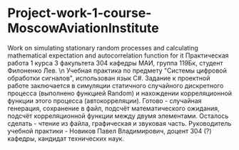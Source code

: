 # Project-work-1-course-MoscowAviationInstitute
Work on simulating stationary random processes and calculating mathematical expectation and autocorrelation function for it
Практическая работа 1 курса 3 факультета 304 кафедры МАИ, группа 119Бк, студент Филоненко Лев. \n
Учебная практика по предмету "Системы цифровой обработки сигналов", использован язык C#.
Задание к проектной работе заключается в симуляции статичного случайного дискретного процесса (выполнено функцией Random) и нахождении корреляционной функции этого процесса (автокорреляции).
Готово - случайная генерация, сохранение в файл, подсчёт математического ожидания, подсчёт корреляционной функции между двумя элементами.
Осталось сделать - чтение из файла, графическая и звуковая часть.
Руководитель учебной практики - Новиков Павел Владимирович, доцент 304 (?) кафедры, кандидат технических наук.
